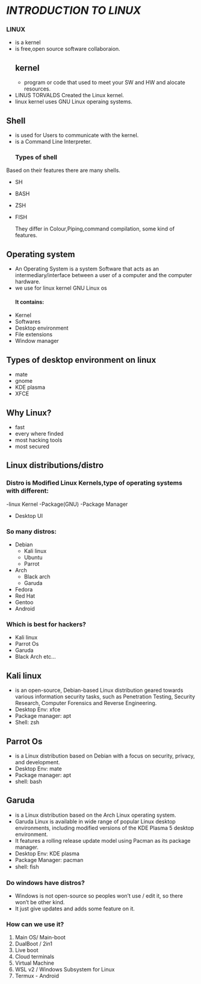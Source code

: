 # *INTRODUCTION TO LINUX*
### **LINUX**
- is a kernel
- is free,open source software collaboraion.
  ## kernel
   - program or code that used to meet your SW and HW and alocate resources.
- LINUS TORVALDS Created  the Linux kernel.
- linux kernel uses GNU Linux operaing systems.
## Shell
- is used for Users to communicate with the  kernel.
- is a Command Line  Interpreter.
   ### Types of shell
 Based on their features there are many shells.
- SH
- BASH
- ZSH
- FISH
  
  They differ in Colour,Piping,command compilation,  some kind of features.
## Operating system
- An Operating System is a system Software that acts as an intermediary/interface between a user of a computer and the computer hardware.
- we use for linux kernel GNU Linux os
  #### It contains:
- Kernel
- Softwares
- Desktop environment
- File extensions
- Window manager
## Types of desktop environment on linux
- mate
- gnome
- KDE plasma
- XFCE
## Why Linux?
- fast
- every where finded
- most hacking tools
- most secured
##  Linux distributions/distro
### Distro is Modiﬁed Linux Kernels,type of operating systems with different:
-linux Kernel
-Package(GNU)
-Package Manager
- Desktop UI
### So many distros:
- Debian
  - Kali linux
  - Ubuntu
  - Parrot
- Arch
   - Black  arch
   - Garuda
- Fedora
- Red Hat
- Gentoo
- Android
### Which is best for hackers?
- Kali linux
- Parrot Os
- Garuda
- Black Arch etc...
## Kali linux
- is an open-source, Debian-based Linux distribution geared towards various information security tasks, such as Penetration Testing, Security Research, Computer Forensics and Reverse Engineering.
- Desktop Env: xfce 
- Package manager: apt  
- Shell: zsh
## Parrot Os
- is a Linux distribution based on Debian with a focus on security, privacy, and development.
- Desktop Env: mate
- Package manager: apt
- shell: bash
## Garuda
- is a Linux distribution based on the Arch Linux operating system. 
- Garuda Linux is available in wide range of popular Linux desktop environments, including modified versions of the KDE Plasma 5 desktop environment. 
- It features a rolling release update model using Pacman as its package manager.
- Desktop Env: KDE plasma
- Package Manager: pacman
- shell: ﬁsh
### Do windows have distros?
- Windows is not open-source so  peoples won’t use / edit it, so there  won’t be other kind.
- It just give updates and adds some  feature on it.
### How can we use it?
1. Main OS/ Main-boot
2. DualBoot / 2in1
3. Live boot
4. Cloud terminals
5. Virtual Machine
6. WSL v2 / Windows Subsystem for Linux
7. Termux - Android